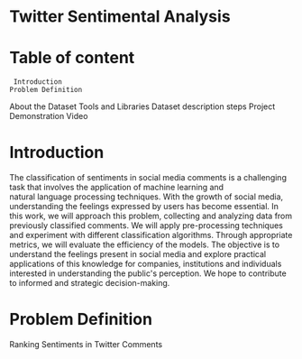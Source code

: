 # Twitter Sentimental Analysis
# Table of content
     Introduction
    Problem Definition
   About the Dataset
   Tools and Libraries
   Dataset description
   steps
   Project Demonstration Video
# Introduction
  The classification of sentiments in social media comments is a challenging task that involves the application of machine learning and  
   natural language processing techniques. With the growth of social media, understanding the feelings expressed by users has become essential. In this work, we will approach this problem, collecting and analyzing data from previously classified comments. We will apply pre-processing techniques and experiment with different classification algorithms. Through appropriate metrics, we will evaluate the efficiency of the models. The objective is to understand the feelings present in social media and explore practical applications of this knowledge for companies, institutions and individuals interested in understanding the public's perception. We hope to contribute to informed and strategic decision-making.

# Problem Definition
 Ranking Sentiments in Twitter Comments
